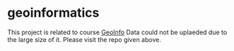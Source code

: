 # geoinformatics
 

This project is related to course [GeoInfo](https://gitlab.spectors.eu/rolf/MIE_2.02_GeoInfo_WS2019/)
Data could not be uplaeded due to the large size of it. Please visit the repo given above.

